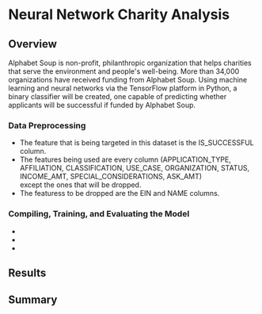 # Neural Network Charity Analysis

## Overview

Alphabet Soup is non-profit, philanthropic organization that helps charities that serve the environment and people's well-being. More than 34,000 organizations have received funding from Alphabet Soup. Using machine learning and neural networks via the TensorFlow platform in Python, a binary classifier will be created, one capable of predicting whether applicants will be successful if funded by Alphabet Soup. 

### Data Preprocessing

- The feature that is being targeted in this dataset is the IS_SUCCESSFUL column.
- The features being used are every column (APPLICATION_TYPE, AFFILIATION, CLASSIFICATION, USE_CASE, ORGANIZATION, STATUS, INCOME_AMT, SPECIAL_CONSIDERATIONS, ASK_AMT)  
except the ones that will be dropped.
- The featuress to be dropped are the EIN and NAME columns.

### Compiling, Training, and Evaluating the Model

-
-
-

## Results

## Summary
